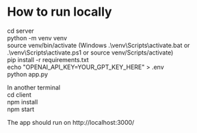 # How to run locally

cd server\
python -m venv venv\
source venv/bin/activate (Windows .\venv\Scripts\activate.bat or .\venv\Scripts\activate.ps1 or source venv/Scripts/activate)\
pip install -r requirements.txt\
echo "OPENAI_API_KEY=YOUR_GPT_KEY_HERE" > .env\
python app.py

In another terminal\
cd client\
npm install\
npm start

The app should run on http://localhost:3000/
